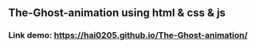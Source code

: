 ## The-Ghost-animation using html & css & js
### Link demo: https://hai0205.github.io/The-Ghost-animation/
